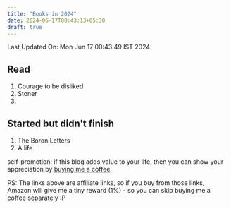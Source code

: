 ```yaml
---
title: "Books in 2024"
date: 2024-06-17T00:43:13+05:30
draft: true
---
```


Last Updated On: Mon Jun 17 00:43:49 IST 2024



## Read
1. Courage to be disliked
2. Stoner
3. 

## Started but didn't finish
1. The Boron Letters
2. A life






self-promotion: if this blog adds value to your life, then you can show your appreciation by [buying me a coffee](https://www.buymeacoffee.com/thakur)

PS: The links above are affiliate links, so if you buy from those links, Amazon will give me a tiny reward (1%) - so you can skip buying me a coffee separately :P
